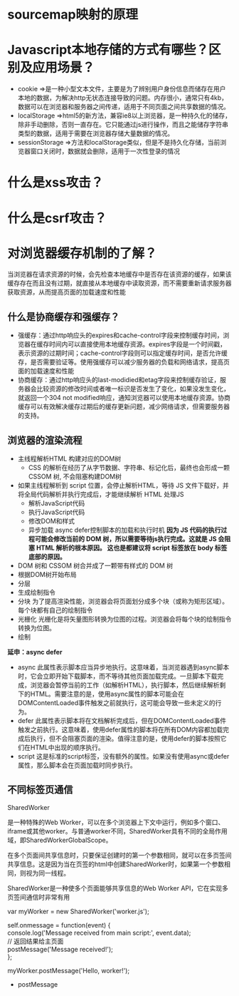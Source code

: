 # sourcemap映射的原理
# Javascript本地存储的方式有哪些？区别及应用场景？
- cookie =>是一种小型文本文件，主要是为了辨别用户身份信息而储存在用户本地的数据，为解决http无状态连接导致的问题。内存很小，通常只有4kb，数据可以在浏览器和服务器之间传递，适用于不同页面之间共享数据的情况。
- localStorage =>html5的新方法，兼容ie8以上浏览器，是一种持久化的储存，除非手动删除，否则一直存在。它只能通过js进行操作，而且之能储存字符串类型的数据，适用于需要在浏览器存储大量数据的情况。
- sessionStorage =>方法和localStorage类似，但是不是持久化存储，当前浏览器窗口关闭时，数据就会删除，适用于一次性登录的情况
# 什么是xss攻击？
# 什么是csrf攻击？
# 对浏览器缓存机制的了解？
当浏览器在请求资源的时候，会先检查本地缓存中是否存在该资源的缓存，如果该缓存存在而且没有过期，就直接从本地缓存中读取资源，而不需要重新请求服务器获取资源，从而提高页面的加载速度和性能
## 什么是协商缓存和强缓存？
- 强缓存：通过http响应头的expires和cache-control字段来控制缓存时间，浏览器在缓存时间内可以直接使用本地缓存资源。expires字段是一个时间戳，表示资源的过期时间；cache-control字段则可以指定缓存时间，是否允许缓存，是否需要验证等。使用强缓存可以减少服务器的负载和网络请求，提高页面的加载速度和性能
- 协商缓存：通过http响应头的last-modidied和etag字段来控制缓存验证，服务器会比较资源的修改时间或者唯一标识是否发生了变化，如果没发生变化，就返回一个304 not modified响应，通知浏览器可以使用本地缓存资源。协商缓存可以有效解决缓存过期后的缓存更新问题，减少网络请求，但需要服务器的支持。

## 浏览器的渲染流程

- 主线程解析HTML
    构建对应的DOM树
    - CSS 的解析在经历了从字节数据、字符串、标记化后，最终也会形成一颗 CSSOM 树, 不会阻塞构建DOM树
- 如果主线程解析到 script 位置，会停止解析HTML，等待 JS 文件下载好，并将全局代码解析并执行完成后，才能继续解析 HTML
    处理JS
    - 解析JavaScript代码
    - 执行JavaScript代码
    - 修改DOM和样式
    - 异步加载 async defer控制脚本的加载和执行时机
    **因为 JS 代码的执行过程可能会修改当前的 DOM 树，所以需要等待js执行完成。这就是 JS 会阻塞 HTML 解析的根本原因。 这也是都建议将 script 标签放在 body 标签底部的原因。**
- DOM 树和 CSSOM 树合并成了一颗带有样式的 DOM 树
- 根据DOM树开始布局
- 分层
- 生成绘制指令
- 分块
    为了提高渲染性能，浏览器会将页面划分成多个块（或称为矩形区域）。每个块都有自己的绘制指令
- 光栅化
    光栅化是将矢量图形转换为位图的过程。浏览器会将每个块的绘制指令转换为位图。
- 绘制


**延申：async defer**
- async 此属性表示脚本应当异步地执行。这意味着，当浏览器遇到async脚本时，它会立即开始下载脚本，而不等待其他页面加载完成。一旦脚本下载完成，浏览器会暂停当前的工作（如解析HTML），执行脚本，然后继续解析剩下的HTML。需要注意的是，使用async属性的脚本可能会在DOMContentLoaded事件触发之前就执行，这可能会导致一些未定义的行为。
- defer 此属性表示脚本将在文档解析完成后，但在DOMContentLoaded事件触发之前执行。这意味着，使用defer属性的脚本将在所有DOM内容都加载完成后执行，但不会阻塞页面的渲染。值得注意的是，使用defer的脚本按照它们在HTML中出现的顺序执行。
- script 这是标准的script标签，没有额外的属性。如果没有使用async或defer属性，那么脚本会在页面加载时同步执行。

## 不同标签页通信

SharedWorker

是一种特殊的Web Worker，可以在多个浏览器上下文中运行，例如多个窗口、iframe或其他worker。与普通worker不同，SharedWorker具有不同的全局作用域，即SharedWorkerGlobalScope。

在多个页面间共享信息时，只要保证创建时的第一个参数相同，就可以在多页签间共享信息。这是因为当在页签的html中创建SharedWorker时，如果第一个参数相同，则视为同一线程。

SharedWorker是一种使多个页面能够共享信息的Web Worker API，它在实现多页签间通信时非常有用

var myWorker = new SharedWorker('worker.js');

self.onmessage = function(event) {  
  console.log('Message received from main script:', event.data);  
  // 返回结果给主页面  
  postMessage('Message received!');  
};

myWorker.postMessage('Hello, worker!');


- postMessage 